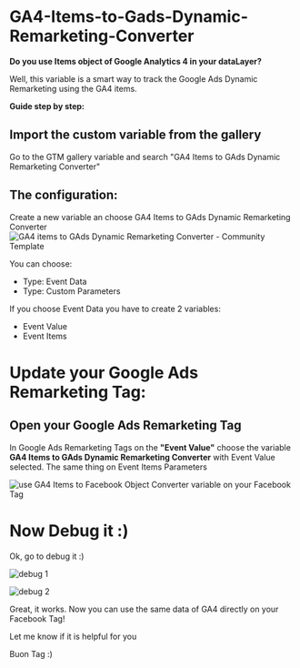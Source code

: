 # GA4-Items-to-Gads-Dynamic-Remarketing-Converter
**Do you use Items object of Google Analytics 4 in your dataLayer?**

Well, this variable is a smart way to track the Google Ads Dynamic Remarketing using the GA4 items.


**Guide step by step:**

## Import the custom variable from the gallery

Go to the GTM gallery variable and search "GA4 Items to GAds Dynamic Remarketing Converter"


## The configuration: 
Create a new variable an choose GA4 Items to GAds Dynamic Remarketing Converter
![GA4 items to GAds Dynamic Remarketing Converter - Community Template](https://www.tagmanageritalia.it/GTM/guida/uploads/2021/10/GA4-items-to-GAds-Dynamic-Remarketing-Converter-Community-Template.png)

You can choose:
- Type: Event Data 
- Type: Custom Parameters

If you choose Event Data you have to create 2 variables:
- Event Value
- Event Items

# Update your Google Ads Remarketing Tag:
## Open your Google Ads Remarketing Tag

In Google Ads Remarketing Tags on the **"Event Value"** choose the variable **GA4 Items to GAds Dynamic Remarketing Converter** with Event Value selected. 
The same thing on Event Items Parameters


![use GA4 Items to Facebook Object Converter variable on your Facebook Tag](https://www.tagmanageritalia.it/GTM/guida/uploads/2021/06/use-GA4-Items-to-Facebook-Object-Converter-variable-on-your-Facebook-Tag.png)


# Now Debug it :)

Ok, go to debug it :)

![debug 1](https://www.tagmanageritalia.it/GTM/guida/uploads/2021/06/debug-1.png)

![debug 2](https://www.tagmanageritalia.it/GTM/guida/uploads/2021/06/debug-2.png)

Great, it works. Now you can use the same data of GA4 directly on your Facebook Tag!

Let me know if it is helpful for you

Buon Tag :)
